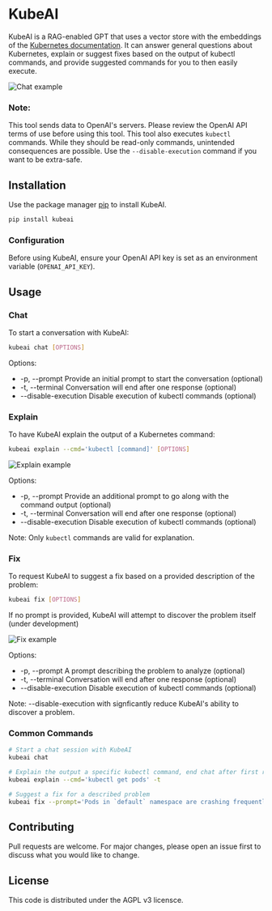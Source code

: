 # KubeAI

KubeAI is a RAG-enabled GPT that uses a vector store with the embeddings of the [Kubernetes documentation](https://kubernetes.io/docs/).
It can answer general questions about Kubernetes, explain or suggest fixes based on the output of kubectl commands, and provide suggested commands for you to then easily execute.

![Chat example](https://github.com/wilson090/KubeAI/assets/30668639/90afa809-9654-4f2a-be2c-371444b2c795)


### Note:
This tool sends data to OpenAI's servers. Please review the OpenAI API terms of use before using this tool.
This tool also executes `kubectl` commands. While they should be read-only commands, unintended consequences are possible. Use the `--disable-execution` command if you want to be extra-safe.

## Installation

Use the package manager [pip](https://pip.pypa.io/en/stable/) to install KubeAI.

```bash
pip install kubeai
```

### Configuration

Before using KubeAI, ensure your OpenAI API key is set as an environment variable (`OPENAI_API_KEY`).

## Usage
### Chat
To start a conversation with KubeAI:
```bash
kubeai chat [OPTIONS]
```

Options:
- -p, --prompt Provide an initial prompt to start the conversation (optional)
- -t, --terminal Conversation will end after one response (optional)
- --disable-execution Disable execution of kubectl commands (optional)

### Explain
To have KubeAI explain the output of a Kubernetes command:
```bash
kubeai explain --cmd='kubectl [command]' [OPTIONS]
```

![Explain example](https://github.com/wilson090/KubeAI/assets/30668639/a900a77e-4997-4407-b20d-7773beeeb498)

Options:
- -p, --prompt Provide an additional prompt to go along with the command output (optional)
- -t, --terminal Conversation will end after one response (optional)
- --disable-execution Disable execution of kubectl commands (optional)

Note: Only `kubectl` commands are valid for explanation.

### Fix
To request KubeAI to suggest a fix based on a provided description of the problem:
```bash
kubeai fix [OPTIONS]
```
If no prompt is provided, KubeAI will attempt to discover the problem itself (under development)

![Fix example](https://github.com/wilson090/KubeAI/assets/30668639/a4f4bfd3-f996-4224-925d-0fa2a9207334)

Options:
- -p, --prompt A prompt describing the problem to analyze (optional)
- -t, --terminal Conversation will end after one response (optional)
- --disable-execution Disable execution of kubectl commands (optional)

Note: --disable-execution with signficantly reduce KubeAI's ability to discover a problem. 

### Common Commands
```bash
# Start a chat session with KubeAI
kubeai chat

# Explain the output a specific kubectl command, end chat after first response
kubeai explain --cmd='kubectl get pods' -t

# Suggest a fix for a described problem
kubeai fix --prompt='Pods in `default` namespace are crashing frequently'
```

## Contributing

Pull requests are welcome. For major changes, please open an issue first
to discuss what you would like to change.

## License

This code is distributed under the AGPL v3 licensce.
